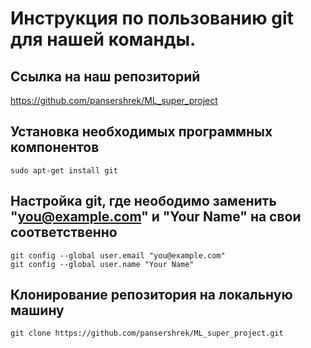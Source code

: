 # Инструкция по пользованию git для нашей команды.

## Ссылка на наш репозиторий
https://github.com/pansershrek/ML_super_project

## Установка необходимых программных компонентов
```
sudo apt-get install git
```

## Настройка git, где неободимо заменить "you@example.com" и "Your Name" на свои соответственно
```
git config --global user.email "you@example.com"
git config --global user.name "Your Name"
```

## Клонирование репозитория на локальную машину
```
git clone https://github.com/pansershrek/ML_super_project.git
```


